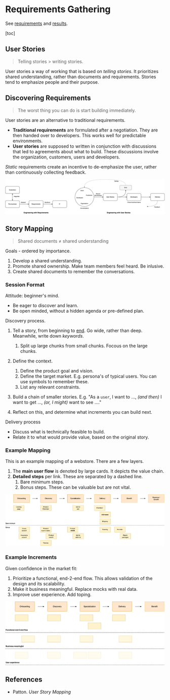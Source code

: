 # Requirements Gathering

See [requirements](project-requirements.md) and [results](results.md).

[toc]

## User Stories

> Telling stories > writing stories.

User stories a way of working that is based on *telling stories*. It prioritizes shared understanding, rather than documents and requirements. Stories tend to emphasize people and their purpose.



## Discovering Requirements

> The worst thing you can do is start building immediately.

User stories are an alternative to traditional requirements.

- **Traditional requirements** are formulated after a negotiation. They are then handed over to developers. This works well for predictable environments.
- **User stories** are supposed to written in conjunction with discussions that led to agreements about what to build. These discussions involve the organization, customers, users and developers.

*Static* requirements create an incentive to de-emphasize the user, rather than continuously collecting feedback. 



![user-story-requirements](../img/user-story-requirements.png)



## Story Mapping

>  Shared documents ≠ shared understanding 

Goals - ordered by importance.

1. Develop a shared understanding.
2. Promote shared ownership. Make team members feel heard. Be inlusive.
3. Create shared documents to remember the conversations.



### Session Format

Attitude: beginner's mind. 

- Be eager to discover and learn. 
- Be open minded, without a hidden agenda or pre-defined plan.



Discovery process.

1. Tell a story, from beginning to [end](results.md). Go wide, rather than deep. Meanwhile, write down *keywords*.
   1. Split up large chunks from small chunks. Focous on the large chunks.

2. Define the context.
   1. Define the product goal and vision.
   2. Define the target market. E.g. persona's of typical users. You can use symbols to remember these.
   3. List any relevant constraints.
3. Build a chain of smaller stories. E.g.
   "As a `user`, I want to ...,
   *(and then)* I want to get ...,
   *(or, I might)* want to see ...."
4. Reflect on this, and determine what increments you can build next.



Delivery process

- Discuss what is technically feasible to build.
- Relate it to what would provide value, based on the original story.



### Example Mapping

This is an example mapping of a webstore. There are a few layers.

1. The **main user flow** is denoted by large cards. It depicts the value chain.
2. **Detailed steps** per link. These are separated by a dashed line.
   1. Bare minimum steps.
   2. Bonus steps. These can be valuable but are not vital.



![story-map](../img/story-map.png)

### Example Increments

Given confidence in the market fit:

1. Prioritize a functional, end-2-end flow. This allows validation of the design and its scalability.
2. Make it business meaningful. Replace mocks with real data.
3. Improve user experience. Add toping.

![story-map-releases](../img/story-map-releases.png)



## References

- Patton. *User Story Mapping*

